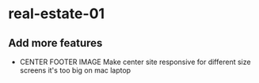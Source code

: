 # real-estate-01

## Add more features

* CENTER FOOTER IMAGE 
Make center site responsive for different size screens
it's too big on mac laptop
